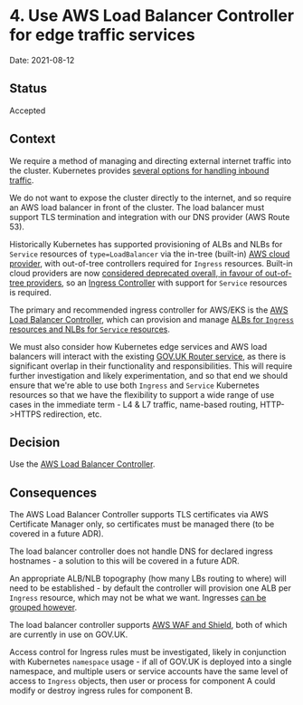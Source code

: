 # 4. Use AWS Load Balancer Controller for edge traffic services

Date: 2021-08-12

## Status

Accepted

## Context

We require a method of managing and directing external internet traffic into the cluster. Kubernetes provides [several options for handling inbound traffic](https://medium.com/google-cloud/kubernetes-nodeport-vs-loadbalancer-vs-ingress-when-should-i-use-what-922f010849e0).

We do not want to expose the cluster directly to the internet, and so require an AWS load balancer in front of the cluster. The load balancer must support TLS termination and integration with our DNS provider (AWS Route 53).

Historically Kubernetes has supported provisioning of ALBs and NLBs for `Service` resources of `type=LoadBalancer` via the in-tree (built-in) [AWS cloud provider](https://github.com/kubernetes/cloud-provider-aws), with out-of-tree controllers required for `Ingress` resources. Built-in cloud providers are now [considered deprecated overall, in favour of out-of-tree providers](https://kubernetes.io/blog/2019/04/17/the-future-of-cloud-providers-in-kubernetes/), so an [Ingress Controller](https://kubernetes.io/docs/concepts/services-networking/ingress-controllers/) with support for `Service` resources is required.

The primary and recommended ingress controller for AWS/EKS is the [AWS Load Balancer Controller](https://docs.aws.amazon.com/eks/latest/userguide/aws-load-balancer-controller.html), which can provision and manage [ALBs for `Ingress` resources and NLBs for `Service` resources](https://kubernetes-sigs.github.io/aws-load-balancer-controller/v2.2/#aws-load-balancer-controller).

We must also consider how Kubernetes edge services and AWS load balancers will interact with the existing [GOV.UK Router service](https://github.com/alphagov/router), as there is significant overlap in their functionality and responsibilities. This will require further investigation and likely experimentation, and so that end we should ensure that we're able to use both `Ingress` and `Service` Kubernetes resources so that we have the flexibility to support a wide range of use cases in the immediate term - L4 & L7 traffic, name-based routing, HTTP->HTTPS redirection, etc.

## Decision

Use the [AWS Load Balancer Controller](https://github.com/kubernetes-sigs/aws-load-balancer-controller).

## Consequences

The AWS Load Balancer Controller supports TLS certificates via AWS Certificate Manager only, so certificates must be managed there (to be covered in a future ADR).

The load balancer controller does not handle DNS for declared ingress hostnames - a solution to this will be covered in a future ADR.

An appropriate ALB/NLB topography (how many LBs routing to where) will need to be established - by default the controller will provision one ALB per `Ingress` resource, which may not be what we want. Ingresses [can be grouped however](https://kubernetes-sigs.github.io/aws-load-balancer-controller/v2.2/guide/ingress/annotations/#ingressgroup).

The load balancer controller supports [AWS WAF and Shield](https://kubernetes-sigs.github.io/aws-load-balancer-controller/v2.2/guide/ingress/annotations/#addons), both of which are currently in use on GOV.UK.

Access control for Ingress rules must be investigated, likely in conjunction with Kubernetes `namespace` usage - if all of GOV.UK is deployed into a single namespace, and multiple users or service accounts have the same level of access to `Ingress` objects, then user or process for component A could modify or destroy ingress rules for component B.

